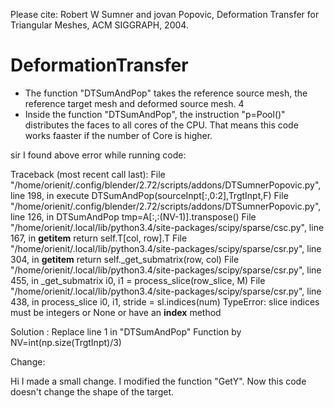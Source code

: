 Please cite: Robert W Sumner and jovan Popovic, Deformation Transfer for Triangular Meshes, ACM SIGGRAPH, 2004.

# DeformationTransfer
- The function "DTSumAndPop" takes the reference source mesh, the reference target mesh and deformed source mesh.  4
- Inside the function "DTSumAndPop", the instruction "p=Pool()" distributes the faces to all cores of the CPU. That means this code works faaster if the number of Core is higher. 



sir I found above error while running code:


Traceback (most recent call last):
  File "/home/orienit/.config/blender/2.72/scripts/addons/DTSumnerPopovic.py", line 198, in execute
    DTSumAndPop(sourceInpt[:,0:2],TrgtInpt,F)
  File "/home/orienit/.config/blender/2.72/scripts/addons/DTSumnerPopovic.py", line 126, in DTSumAndPop
    tmp=A[:,:(NV-1)].transpose()
  File "/home/orienit/.local/lib/python3.4/site-packages/scipy/sparse/csc.py", line 167, in __getitem__
    return self.T[col, row].T
  File "/home/orienit/.local/lib/python3.4/site-packages/scipy/sparse/csr.py", line 304, in __getitem__
    return self._get_submatrix(row, col)
  File "/home/orienit/.local/lib/python3.4/site-packages/scipy/sparse/csr.py", line 455, in _get_submatrix
    i0, i1 = process_slice(row_slice, M)
  File "/home/orienit/.local/lib/python3.4/site-packages/scipy/sparse/csr.py", line 438, in process_slice
    i0, i1, stride = sl.indices(num)
TypeError: slice indices must be integers or None or have an __index__ method


Solution :  Replace line 1 in "DTSumAndPop" Function  by NV=int(np.size(TrgtInpt)/3)


Change:

Hi I made a small change. I modified the function "GetY". Now this code doesn't change the shape of the target. 
